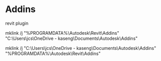 # Addins
revit plugin


mklink /j "%PROGRAMDATA%\Autodesk\Revit\Addins" "C:\Users\jcs\OneDrive - kaseng\Documents\Autodesk\Addins"

mklink /j "C:\Users\jcs\OneDrive - kaseng\Documents\Autodesk\Addins" "%PROGRAMDATA%\Autodesk\Revit\Addins"